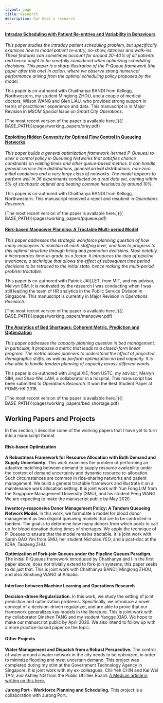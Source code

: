 ```yaml
---
layout: page
title: Research
description: Gar Goei's research
---
```


#### <u>Intraday Scheduling with Patient Re-entries and Variability in Behaviours</u>
*This paper studies the intraday patient scheduling problem, but specifically examines how to model patient re-entry, no-show, lateness and walk-ins. These features can sometimes account for around 20-40% of all patients and hence ought to be carefully considered when optimizing scheduling decisions. This paper is a sharp illustration of the P-Queue framework (the paper after this one) in action, where we observe strong numerical performance arising from the optimal scheduling policy proposed by the model.*

This paper is co-authored with Chaithanya BANDI from Kellogg, Northwestern, my student Minglong ZHOU, and a couple of medical doctors, Wilson WANG and Glen LIAU, who provided strong support in terms of practitioner experience and data. This manuscript is in Major Revision in *MSOM Special Issue on Smart City Operations*.

[The most recent version of the paper is available here.]({{ BASE_PATH}}/pages/working_papers/xray.pdf)

#### <u>Exploiting Hidden Convexity for Optimal Flow Control in Queueing Networks</u>
*This paper builds a general optimization framework (termed P-Queues) to seek a control policy in Queueing Networks that satisfies chance constraints on waiting times and other queue-based metrics. It can handle general service time distributions, general arrival distributions, non-zero initial conditions and a very large class of networks. The model appears to perform well in 36 experiments conducted on a real data set, coming within 5% of stochastic optimal and beating common heuristics by around 10%.*

This paper is co-authored with Chaithanya BANDI from Kellogg, Northwestern. This manuscript received a reject and resubmit in *Operations Research*. 

[The most recent version of the paper is available here.]({{ BASE_PATH}}/pages/working_papers/pqueue.pdf)

#### <u>Risk-based Manpower Planning: A Tractable Multi-period Model</u>

*This paper addresses the strategic workforce planning question of how many employees to maintain at each staffing level, and how to progress to this optimal structure through hiring and promotion decisions. Most notably, it incorporates time-in-grade as a factor. It introduces the idea of pipeline invariance, a technique that allows the effect of subsequent time period decisions to be retraced to the initial state, hence making the multi-period problem tractable.*

This paper is co-authored with Patrick JAILLET, from MIT, and my advisor, Melvyn SIM. It is motivated by the research I was conducting when I was still leading the team of HR analytics in the Public Service Division in Singapore. This manuscript is currently in Major Revision in *Operations Research*.

[The most recent version of the paper is available here.]({{ BASE_PATH}}/pages/working_papers/manpower.pdf)

#### <u>The Analytics of Bed Shortages: Coherent Metric, Prediction and Optimization</u>

*This paper addresses the capacity planning question in bed management. In particular, it proposes a metric that leads to a closed-form linear program. The metric allows planners to understand the effect of projected demographic shifts, as well as perform optimization on bed capacity. It is also able to handle tandem planning of capacity across different wards.*

This paper is co-authored with Jingui XIE, from USTC, my advisor, Melvyn SIM, and Shao-Wei LAM, a collaborator in a hospital. This manuscript has been submitted to *Operations Research*. It won the Best Student Paper at POMS-HK 2018.

[The most recent version of the paper is available here.]({{ BASE_PATH}}/pages/working_papers/bed_shortage.pdf)

## Working Papers and Projects

In this section, I describe some of the working papers that I have yet to turn into a manuscript format.

#### Risk-based Optimization

<b>A Robustness Framework for Resource Allocation with Both Demand and Supply Uncertainty.</b> This work examines the problem of performing an adaptive matching between demand to supply resource availability under the context of demand uncertainty and dynamic resource re-allocation. Such circumstances are common in ride-sharing networks and patient management. We build a general tractable framework and illustrate it on a maintenance work allocation setting. It is joint work with Yun Fong LIM from the Singapore Management University (SMU), and his student Peng WANG. We are expecting to make the manuscript public by May 2020. 

<b>Inventory-responsive Donor Management Policy: A Tandem Queueing Network Model.</b> In this work, we formulate a model for blood donor management as two disjoint queueing models that are to be controlled in tandem. The goal is to determine how many donors from which pools to call up for blood donation during times of shortages. We apply the technique of P-Queues to ensure that the model remains tractable. It is joint work with Sarah GAO Yini from SMU, her student Nicholas YEO, and a post-doc at the IORA, Taozeng ZHU.  

<b>Optimization of Fork-join Queues under the Pipeline Queues Paradigm.</b> The initial P-Queues framework introduced by Chaithanya and I in the first paper above, does not trivially extend to fork-join systems; this paper seeks to do just that. This is joint work with Chaithanya BANDI, Minglong ZHOU, and also Xinshang WANG at Alibaba. 

#### Interface between Machine Learning and Operations Research

<b>Decision-driven Regularization.</b> In this work, we study the setting of joint prediction and optimization problems. Specifically, we introduce a novel concept of a decision-driven regularizer, and are able to prove that our framework generalizes key models in the literature. This is joint work with my collaborator Qinshen TANG and my student Yangge XIAO. We hope to make our manuscript public by April 2020. We also intend to follow up with a more practice-based paper on the topic.

#### Other Projects

<b>Water Management and Dispatch from a Robust Perspective.</b> The control of water around a water network in the city needs to be optimized, in order to minimize flooding and meet uncertain demand. This project was completed during my stint at the Government Technology Agency in Singapore. It is joint work with my ex-colleagues, Chii Yeh CHIN and Kai Wei TAN, and Ashley NG from the Public Utilities Board. [A Medium article is written on this here.](https://medium.com/dsaid-govtech/using-robust-optimization-and-mixed-integer-programming-to-manage-singapores-water-resources-a0b899afe601)

<b>Jurong Port - Workforce Planning and Scheduling.</b> This project is a collaboration with Jurong Port. 

<!-- Note: this is how to write a comment in HTML. Everything in here won't show up on your webpage.-->

<!--
To increase the size of the title, use fewer # in front of the paper title.
To decrease the size of the title, use more #. 
To remove the italics, remove the * before and after the description
To remove the underline from the title, remove the <u> tags (<u> and </u>)
-->